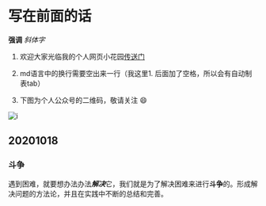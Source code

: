# 写在前面的话

**强调** _斜体字_

1. 欢迎大家光临我的个人网页小花园[传送门](http://www.iqeix.icoc.cc/)

2. md语言中的换行需要空出来一行（我这里1. 后面加了空格，所以会有自动制表tab）

3. 下图为个人公众号的二维码，敬请关注 :smile:

![i](https://5579217.s21i.faiusr.com/2/ABUIABACGAAg9Lyx-AUohK_MiAcwlAI4lAI.jpg)

## 20201018

### 斗争

遇到困难，就要想办法办法***解决***它，我们就是为了解决困难来进行**斗争**的。形成解决问题的方法论，并且在实践中不断的总结和完善。






